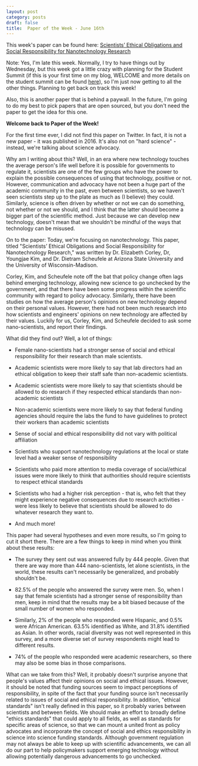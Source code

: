 ```yaml
---
layout: post
category: posts
draft: false
title:  Paper of the Week - June 16th
---
```


This week's paper can be found here: [Scientists’ Ethical Obligations and Social Responsibility for Nanotechnology Research](https://asu.pure.elsevier.com/en/publications/scientists-ethical-obligations-and-social-responsibility-for-nano-2)

Note: Yes, I'm late this week. Normally, I try to have things out by Wednesday, but this week got a little crazy with planning for the Student Summit (if this is your first time on my blog, WELCOME and more details on the student summit can be found [here](https://harrodjordan.github.io/posts/ScienceYouthSummit)), so I'm just now getting to all the other things. Planning to get back on track this week! 

Also, this is another paper that is behind a paywall. In the future, I'm going to do my best to pick papers that are open sourced, but you don't need the paper to get the idea for this one. 

**Welcome back to Paper of the Week!** 

For the first time ever, I did not find this paper on Twitter. In fact, it is not a new paper - it was published in 2016. It's also not on "hard science" - instead, we're talking about science advocacy. 

Why am I writing about this? Well, in an era where new technology touches the average person's life well before it is possible for governments to regulate it, scientists are one of the few groups who have the power to explain the possible consequences of using that technology, positive or not. However, communication and advocacy have not been a huge part of the academic community in the past, even between scientists, so we haven't seen scientists step up to the plate as much as (I believe) they could. Similarly, science is often driven by whether or not we can do something, not whether or not we should, and I think that the latter should become a bigger part of the scientific method. Just because we can develop new technology, doesn't mean that we shouldn't be mindful of the ways that technology can be misused. 

On to the paper: Today, we're focusing on nanotechnology. This paper, titled "Scientists’ Ethical Obligations and Social Responsibility for Nanotechnology Research," was written by Dr. Elizabeth Corley, Dr, Youngjae Kim, and Dr. Dietram Scheufele at Arizona State University and the University of Wisconsin-Madison. 

Corley, Kim, and Scheufele note off the bat that policy change often lags behind emerging technology, allowing new science to go unchecked by the government, and that there have been some progress within the scientific community with regard to policy advocacy. Similarly, there have been studies on how the average person's opinions on new technology depend on their personal values. However, there had not been much research into how scientists and engineers' opinions on new technology are affected by their values. Luckily for us, Corley, Kim, and Scheufele decided to ask some nano-scientists, and report their findings. 

What did they find out? Well, a lot of things: 

* Female nano-scientists had a stronger sense of social and ethical responsibility for their research than male scientists. 

* Academic scientists were more likely to say that lab directors had an ethical obligation to keep their staff safe than non-academic scientists. 

*  Academic scientists were more likely to say that scientists should be allowed to do research if they respected ethical standards than non-academic scientists

* Non-academic scientists were more likely to say that federal funding agencies should require the labs the fund to have guidelines to protect their workers than academic scientists

* Sense of social and ethical responsibility did not vary with political affiliation 

* Scientists who support nanotechnology regulations at the local or state level had a weaker sense of responsibility 

* Scientists who paid more attention to media coverage of social/ethical issues were more likely to think that authorities should require scientists to respect ethical standards

*  Scientists who had a higher risk perception - that is, who felt that they might experience negative consequences due to research activities - were less likely to believe that scientists should be allowed to do whatever research they want to. 

* And much more! 

This paper had several hypotheses and even more results, so I'm going to cut it short there. There are a few things to keep in mind when you think about these results: 

* The survey they sent out was answered fully by 444 people. Given that there are way more than 444 nano-scientists, let alone scientists, in the world, these results can't necessarily be generalized, and probably shouldn't be.

* 82.5% of the people who answered the survey were men. So, when I say that female scientists had a stronger sense of responsibility than men, keep in mind that the results may be a bit biased because of the small number of women who responded. 

* Similarly, 2% of the people who responded were Hispanic, and 0.5% were African American. 63.5% identified as White, and 31.8% identified as Asian. In other words, racial diversity was not well represented in this survey, and a more diverse set of survey respondents might lead to different results. 

* 74% of the people who responded were academic researchers, so there may also be some bias in those comparisons. 

What can we take from this? Well, it probably doesn't surprise anyone that people's values affect their opinions on social and ethical issues. However, it should be noted that funding sources seem to impact perceptions of responsibility, in spite of the fact that your funding source isn't necessarily related to issues of social and ethical responsibility. In addition, "ethical standards" isn't really defined in this paper, so it probably varies between scientists and between fields. We should make an effort to broadly define "ethics standards" that could apply to all fields, as well as standards for specific areas of science, so that we can mount a united front as policy advocates and incorporate the concept of social and ethics responsibility in science into science funding standards. Although government regulation may not always be able to keep up with scientific advancements, we can all do our part to help policymakers support emerging technology without allowing potentially dangerous advancements to go unchecked. 




